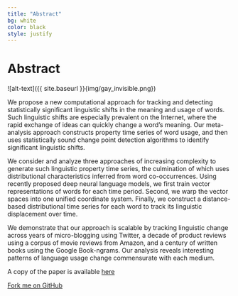 ```yaml
---
title: "Abstract"
bg: white
color: black
style: justify 
---
```


# Abstract

![alt-text]({{ site.baseurl }}{img/gay_invisible.png})

We propose a new computational approach for tracking and detecting statistically significant linguistic shifts in the meaning and usage of words. 
Such linguistic shifts are especially prevalent on the Internet, where the rapid exchange of ideas can quickly change a word’s meaning. 
Our meta-analysis approach constructs property time series of word usage, and then uses statistically sound change point detection algorithms to identify significant linguistic shifts.

We consider and analyze three approaches of increasing complexity to generate such linguistic property time series, the culmination of which uses distributional characteristics inferred from word co-occurrences. Using recently proposed deep neural language models, we first train vector representations of words for each time period. Second, we warp the vector spaces into one unified coordinate system. Finally, we construct a distance-based distributional time series for each word to track its linguistic displacement over time.

We demonstrate that our approach is scalable by tracking linguistic change across years of micro-blogging using Twitter, a decade of product reviews using a corpus of movie reviews from Amazon, and a century of written books using the Google Book-ngrams. Our analysis reveals interesting patterns of language usage change commensurate with each medium.

A copy of the paper is available [here](/data/kulkarni.pdf)

<span id="forkongithub">
  <a href="{{ site.source_link }}" class="bg-blue">
    Fork me on GitHub
  </a>
</span>
